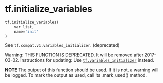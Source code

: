 <div itemscope itemtype="http://developers.google.com/ReferenceObject">
<meta itemprop="name" content="tf.initialize_variables" />
<meta itemprop="path" content="Stable" />
</div>

# tf.initialize_variables

``` python
tf.initialize_variables(
    var_list,
    name='init'
)
```

See `tf.compat.v1.variables_initializer`. (deprecated)

Warning: THIS FUNCTION IS DEPRECATED. It will be removed after 2017-03-02.
Instructions for updating:
Use <a href="../tf/initializers/variables.md"><code>tf.variables_initializer</code></a> instead.

  **NOTE** The output of this function should be used.  If it is not, a warning will be logged.  To mark the output as used, call its .mark_used() method.
